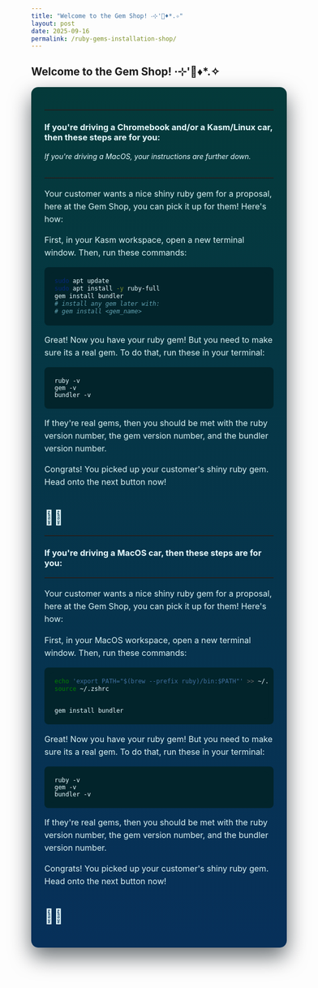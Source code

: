 ```yaml
---
title: "Welcome to the Gem Shop! ‧⊹'💎♦️*⁠.⁠✧"
layout: post
date: 2025-09-16
permalink: /ruby-gems-installation-shop/
---
```


## Welcome to the Gem Shop! ‧⊹'💎♦️*⁠.⁠✧

<style>
/* Reused scoped styles to restyle gem shop post (presentation only) */
#frontpage-card{max-width:980px;margin:18px auto;padding:26px;border-radius:14px;background:linear-gradient(180deg,#043a3a 0%,#07305a 100%);box-shadow:0 18px 40px rgba(2,12,18,0.6);font-family:Inter,ui-sans-serif,system-ui,-apple-system,"Segoe UI",Roboto,'Helvetica Neue',Arial;color:#e6fbff}
#frontpage-card h2{font-size:2.1rem;margin:0 0 10px;color:#bfeef0;letter-spacing:-0.5px}
#frontpage-card hr{border:none;border-top:1px solid rgba(255,255,255,0.06);margin:18px 0}
#frontpage-card p{color:#d9f3f4;font-size:1.01rem;line-height:1.55}
#frontpage-card ul, #frontpage-card ol{color:#d9f3f4;margin-left:1.1rem}
#frontpage-card code, #frontpage-card pre{background:#02242b;color:#e6fbff;padding:10px;border-radius:8px;display:block;overflow:auto}
.cta-btn{display:inline-block;padding:14px 20px;background:linear-gradient(90deg,#ff7a59,#ff3b6a);color:#fff;border-radius:999px;font-weight:800;text-decoration:none;box-shadow:0 10px 30px rgba(255,59,106,0.22);transition:transform .18s ease,box-shadow .18s ease}
.cta-btn:hover{transform:translateY(-3px);box-shadow:0 18px 40px rgba(255,59,106,0.18)}
details{background:linear-gradient(90deg,#0b2a2a,#042737);padding:10px;border-radius:10px;margin:8px 0}
summary{cursor:pointer;font-weight:700;color:#bfeef0}
@media (max-width:640px){#frontpage-card{padding:16px}#frontpage-card h2{font-size:1.5rem}}
</style>

<div id="frontpage-card" markdown="1">

---

### If you're driving a Chromebook and/or a Kasm/Linux car, then these steps are for you:
###### If you're driving a MacOS, your instructions are further down.

---

Your customer wants a nice shiny ruby gem for a proposal, here at the Gem Shop, you can pick it up for them! Here's how:

First, in your Kasm workspace, open a new terminal window. Then, run these commands:
```bash 
sudo apt update
sudo apt install -y ruby-full
gem install bundler
# install any gem later with:
# gem install <gem_name>
```
Great! Now you have your ruby gem! But you need to make sure its a real gem. To do that, run these in your terminal:
```
ruby -v
gem -v
bundler -v
```
If they're real gems, then you should be met with the ruby version number, the gem version number, and the bundler version number.

Congrats! You picked up your customer's shiny ruby gem. Head onto the next button now!

# 🎉🎉

---

### If you're driving a MacOS car, then these steps are for you:

---
Your customer wants a nice shiny ruby gem for a proposal, here at the Gem Shop, you can pick it up for them! Here's how:

First, in your MacOS workspace, open a new terminal window. Then, run these commands:
```bash
echo 'export PATH="$(brew --prefix ruby)/bin:$PATH"' >> ~/.zshrc
source ~/.zshrc


gem install bundler
```
Great! Now you have your ruby gem! But you need to make sure its a real gem. To do that, run these in your terminal:
```
ruby -v
gem -v
bundler -v
```
If they're real gems, then you should be met with the ruby version number, the gem version number, and the bundler version number.

Congrats! You picked up your customer's shiny ruby gem. Head onto the next button now!

# 🎉🎉

</div>
